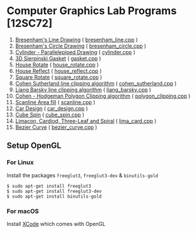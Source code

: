# Computer Graphics Lab Programs [12SC72]

1. [Bresenham's Line Drawing](1_bresenham_line) ( [bresenham_line.cpp](1_bresenham_line/bresenham_line.cpp) )
2. [Bresenham's Circle Drawing](2_bresenham_circle) ( [bresenham_circle.cpp](2_bresenham_circle/bresenham_circle.cpp) )
3. [Cylinder - Parallelepiped Drawing](3_cylinder) ( [cylinder.cpp](3_cylinder/cylinder.cpp) )
4. [3D Sierpinski Gasket](4_gasket) ( [gasket.cpp](4_gasket/gasket.cpp) )
5. [House Rotate](5_house_rotate) ( [house_rotate.cpp](5_house_rotate/house_rotate.cpp) )
6. [House Reflect](6_house_reflect) ( [house_reflect.cpp](6_house_reflect/house_reflect.cpp) )
7. [Square Rotate](7_square_rotate) ( [square_rotate.cpp](7_square_rotate/square_rotate.cpp) )
8. [Cohen Sutherland line clipping algorithm](8_cohen_sutherland) ( [cohen_sutherland.cpp](8_cohen_sutherland/cohen_sutherland.cpp) )
9. [Liang Barsky line clipping algorithm](9_liang_barsky) ( [liang_barsky.cpp](9_liang_barsky/liang_barsky.cpp) )
10. [Cohen - Hodgeman Polygon Clipping algorithm](10_polygon_clipping) ( [polygon_clipping.cpp](10_polygon_clipping/polygon_clipping.cpp) )
11. [Scanline Area fill](11_scanline) ( [scanline.cpp](11_scanline/scanline.cpp) )
12. [Car Design](12_car_design) ( [car_design.cpp](12_car_design/car_design.cpp) )
13. [Cube Spin](13_cube_spin) ( [cube_spin.cpp](13_cube_spin/cube_spin.cpp) )
14. [Limacon, Cardiod, Three-Leaf and Spiral](14_lima_card) ( [lima_card.cpp](14_lima_card/lima_card.cpp) )
15. [Bezier Curve](15_bezier_curve) ( [bezier_curve.cpp](15_bezier_curve/bezier_curve.cpp) )


## Setup OpenGL

### For Linux
Install the packages `freeglut3`, `freeglut3-dev` & `binutils-gold`
```
$ sudo apt-get install freeglut3
$ sudo apt-get install freeglut3-dev
$ sudo apt-get install binutils-gold
```

### For macOS
Install [XCode](https://developer.apple.com/xcode/) which comes with OpenGL
